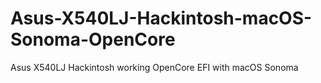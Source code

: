 # Asus-X540LJ-Hackintosh-macOS-Sonoma-OpenCore
Asus X540LJ Hackintosh working OpenCore EFI with macOS Sonoma

